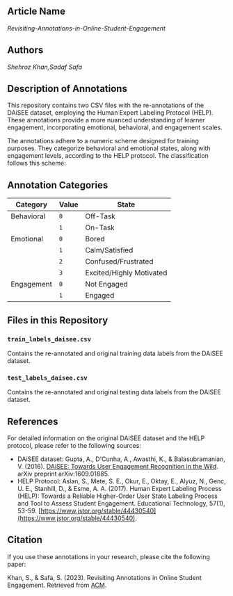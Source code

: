 
## Article Name
*Revisiting-Annotations-in-Online-Student-Engagement*

## Authors
*Shehroz Khan,Sadaf Safa*

## Description of Annotations
This repository contains two CSV files with the re-annotations of the DAiSEE dataset, employing the Human Expert Labeling Protocol (HELP). These annotations provide a more nuanced understanding of learner engagement, incorporating emotional, behavioral, and engagement scales.

The annotations adhere to a numeric scheme designed for training purposes. They categorize behavioral and emotional states, along with engagement levels, according to the HELP protocol. The classification follows this scheme:
## Annotation Categories

| Category      | Value | State       |
|---------------|-------|-------------|
| Behavioral    | `0`   | Off-Task    |
|               | `1`   | On-Task     |
| Emotional     | `0`   | Bored       |
|               | `1`   | Calm/Satisfied       |
|               | `2`   | Confused/Frustrated    |
|               | `3`   | Excited/Highly Motivated     |
| Engagement    | `0`   | Not Engaged |
|               | `1`   | Engaged     |


## Files in this Repository

### `train_labels_daisee.csv`
Contains the re-annotated and original training data labels from the DAiSEE dataset.

### `test_labels_daisee.csv`
Contains the re-annotated and original testing data labels from the DAiSEE dataset.

## References

For detailed information on the original DAiSEE dataset and the HELP protocol, please refer to the following sources:

- DAiSEE dataset: Gupta, A., D'Cunha, A., Awasthi, K., & Balasubramanian, V. (2016). [DAiSEE: Towards User Engagement Recognition in the Wild](https://arxiv.org/pdf/1609.01885v7.pdf). arXiv preprint arXiv:1609.01885.
- HELP Protocol: Aslan, S., Mete, S. E., Okur, E., Oktay, E., Alyuz, N., Genc, U. E., Stanhill, D., & Esme, A. A. (2017). Human Expert Labeling Process (HELP): Towards a Reliable Higher-Order User State Labeling Process and Tool to Assess Student Engagement. Educational Technology, 57(1), 53-59. [https://www.jstor.org/stable/44430540](https://www.jstor.org/stable/44430540).

## Citation

If you use these annotations in your research, please cite the following paper:

Khan, S., & Safa, S. (2023). Revisiting Annotations in Online Student Engagement. Retrieved from [ACM](https://dl.acm.org/doi/10.1145/3641181.3641186).


